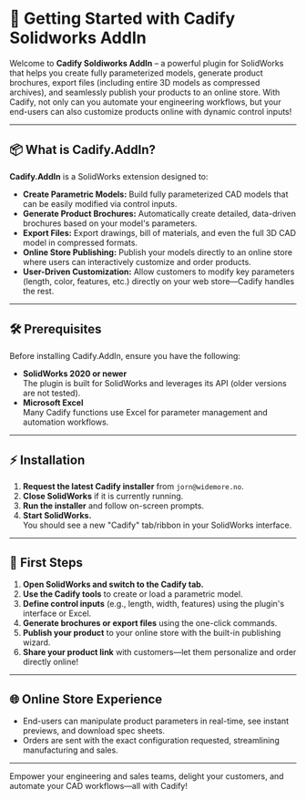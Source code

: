 # 🚀 Getting Started with Cadify Solidworks AddIn

Welcome to **Cadify Soldiworks AddIn** – a powerful plugin for SolidWorks that helps you create fully parameterized models, generate product brochures, export files (including entire 3D models as compressed archives), and seamlessly publish your products to an online store. With Cadify, not only can you automate your engineering workflows, but your end-users can also customize products online with dynamic control inputs!

---

## 📦 What is Cadify.AddIn?

**Cadify.AddIn** is a SolidWorks extension designed to:

- **Create Parametric Models:** Build fully parameterized CAD models that can be easily modified via control inputs.
- **Generate Product Brochures:** Automatically create detailed, data-driven brochures based on your model's parameters.
- **Export Files:** Export drawings, bill of materials, and even the full 3D CAD model in compressed formats.
- **Online Store Publishing:** Publish your models directly to an online store where users can interactively customize and order products.
- **User-Driven Customization:** Allow customers to modify key parameters (length, color, features, etc.) directly on your web store—Cadify handles the rest.

---

## 🛠️ Prerequisites

Before installing Cadify.AddIn, ensure you have the following:

- **SolidWorks 2020 or newer**  
  The plugin is built for SolidWorks and leverages its API (older versions are not tested).
- **Microsoft Excel**  
  Many Cadify functions use Excel for parameter management and automation workflows.

---

## ⚡ Installation

1. **Request the latest Cadify installer** from `jorn@widemore.no`.
2. **Close SolidWorks** if it is currently running.
3. **Run the installer** and follow on-screen prompts.
4. **Start SolidWorks.**  
   You should see a new "Cadify" tab/ribbon in your SolidWorks interface.

---

## 🏁 First Steps

1. **Open SolidWorks and switch to the Cadify tab.**
2. **Use the Cadify tools** to create or load a parametric model.
3. **Define control inputs** (e.g., length, width, features) using the plugin's interface or Excel.
4. **Generate brochures or export files** using the one-click commands.
5. **Publish your product** to your online store with the built-in publishing wizard.
6. **Share your product link** with customers—let them personalize and order directly online!

---

## 🌐 Online Store Experience

- End-users can manipulate product parameters in real-time, see instant previews, and download spec sheets.
- Orders are sent with the exact configuration requested, streamlining manufacturing and sales.

---

Empower your engineering and sales teams, delight your customers, and automate your CAD workflows—all with Cadify!
